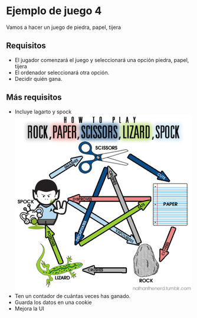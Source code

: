 # Ejemplo de juego 4

Vamos a hacer un juego de piedra, papel, tijera

## Requisitos

- El jugador comenzará el juego y seleccionará una opción piedra, papel, tijera
- El ordenador seleccionará otra opción.
- Decidir quién gana.

## Más requisitos

- Incluye lagarto y spock  ![](rules.png)
- Ten un contador de cuántas veces has ganado.
- Guarda los datos en una cookie
- Mejora la UI
